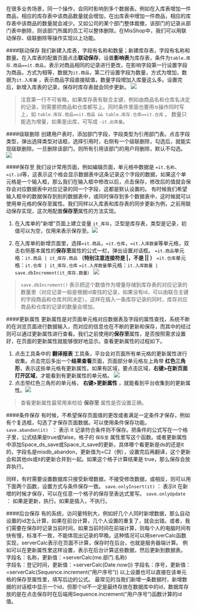 在很多业务场景，同一个操作，会同时影响到多个数据表。例如在入库表增加一件商品，相应的库存表中该商品数量就会增加，在出库表中增加一件商品，相应的库存表中该商品的数量就会减少。又如公司的某个部门整体裁撤，该部门的记录从部门表中删除，则该部门所属的员工可以整体删除。在MisShop中，我们可以用联动保存、级联删除等操作实现以上功能。

####联动保存
我们新建入库表，字段有名称和数量；新建库存表，字段有名称和数量。在入库表的配置页面点击**联动保存**，设置**影响表**为库存表，条件为```table.库存.商品==it.商品```，表示对商品相同的记录进行更改，在影响字段第一行设置字段为商品，方式为相等，数据为```it.商品```，第二行设置字段为数量，方式为增加，数据为```it.入库量``` ，表示商品字段直接赋值，数量字段增加入库量这么多。设置完后，新增入库表的记录，保存时库存表就会同步更新。
![](https://upload-images.jianshu.io/upload_images/12920178-8ca08735d994aefb.png?imageMogr2/auto-orient/strip%7CimageView2/2/w/1240)
> 注意第一行不可省略，如果库存表有联合主键，例如由商品名和仓库名决定的记录，则需要把商品和仓库都写上。同时条件里面也要用```与```操作同时写上，如 ```table.库存.商品==it.商品 && table.库存.仓库==it.仓库``` 。
数量只能选为增量，如果是出库，可写成 ```-it.出库量```。

####级联删除
创建用户表时，添加部门字段，字段类型为引用部门表。点击字段类型，弹出选择类型对话框，选择引用时，右侧有一个级联删除，勾选后，就能实现级联删除。一旦删除该部门，则所有引用该部门的用户将删除，默认不勾选。
![](https://upload-images.jianshu.io/upload_images/12920178-273acca00eec01ea.png?imageMogr2/auto-orient/strip%7CimageView2/2/w/1240)

####保存至
我们设计常用页面，例如编辑页面，单元格中数据是 ```=it.名称```、```=it.id```等，这表示这个格会显示数据表中这条记录这个字段的数据，如果这个单元格是一个输入框，那么我们在输入框中修改以后，点击保存，修改后的值就会保存会对应数据表中对应记录的同一个字段，这都是默认设置的。
有时候我们希望输入框中的数据保存到别的数据表中，或同时保存到多个数据表中，这时候就可以使用单元格的保存至属性。我们同样以入库表和库存表的同步更新为例，之前用联动保存实现，这次用配置**保存至**属性的方法实现。

1. 在入库单的"新增"页面上建立变量 ```it_库存```，泛型是库存表，类型是记录，初值可以为空，仅用来表示保存至。![](https://upload-images.jianshu.io/upload_images/12920178-ac19303ee88b42db.png?imageMogr2/auto-orient/strip%7CimageView2/2/w/1240)

2. 在入库单的新增页面里，选择```=it.商品```，```=it.仓库```，```=it.入库数量```等单元格，双击右侧基本属性的**保存至**属性的公式一栏，弹出设置对话框。
```=it.商品```单元格：```it.商品 | it_库存.商品```  **（特别注意连接符是 |，不是 || ）**
```=it.仓库```单元格：```it.仓库 | it_库存.仓库```
```=it.入库数量```单元格：```it.入库数量 | save.dbIncrement(it_库存.数量）```  ![](https://upload-images.jianshu.io/upload_images/12920178-bf3c095f9555a621.png?imageMogr2/auto-orient/strip%7CimageView2/2/w/1240)
>```save.dbIncrement()``` 表示把这个数值作为增量存储到库存表的对应记录的数量里（对应记录一般是根据id查找的记录，如果没有id，可以由联合主键的字段商品和仓库共同决定）。这样在插入一条库存记录的同时，库存对应商品和仓库的记录的数量会增加。

####更新属性
更新属性是对页面单元格对应数据表及字段的属性查找，系统不断的在浏览页面进行数据输入，而对应的信息也在不断的更新和保存，而其中的经过则可以通过更新属性进行查看。我们之前使用的**保存至**属性，是否按照需求设置好，在页面的更新属性就能够很好地显示。查看更新属性的过程如下。
1. 点击工具条中的 **翻译报表** 工具条，平台会对页面所有单元格的更新属性进行收集。点击完后多出一个**结果查看**页面，页面部分单元格左上角带 **红色三角形**，表示这些单元格有更新属性。如果有区域，要点击区域，**右键>在新页面打开区域**，才能看到有更新属性的单元格。
![](https://upload-images.jianshu.io/upload_images/12920178-56d7b91ecd48c26d.png?imageMogr2/auto-orient/strip%7CimageView2/2/w/1240)
2. 点击带红色三角形的单元格， **右键>更新属性** ，就能看到平台收集到的更新属性。![](https://upload-images.jianshu.io/upload_images/12920178-ccc948e65129d450.png?imageMogr2/auto-orient/strip%7CimageView2/2/w/1240)
> 查看更新属性最常用来检验 **保存至** 属性是否设置正确。

####条件保存
有时候，不希望保存页面值的更改或者满足一定条件才保存，例如有个复选框，勾选了才保存页面数据。可以使用条件保存功能。
```save.abandon(it) ``` ：  表示 it 记录符合条件则不保存。把条件的公式写在一个格子里，公式结果是true或false，格子的 ```保存至``` 属性里写这个函数。或者更新属性中添加Space_ds_save或Space_it_save的更新，具体哪个看更新是ds的还是it的，字段名是misdb_abandon，更新值为=C2（例），设置完后再翻译，这个更新会和其他ds或it的更新合并到一起。如果这个格子计算结果是 true，那么保存会放弃执行。

同样，有时需要设置数据库只接受新增数据，不接受修改数据，或相反，则可以用下面两个函数，设置方式与条件保存一致。
```save.onlyInsert(it)```  ： 表示it 在新增的时候才保存，可以在任意一个格子的保存至表达式里写。
```save.onlyUpdate ``` ： 如果是更新，执行。如果是插入，不执行。

####后台保存
有的系统，访问量特别大，例如好几个人同时新增数据，那么自动设置的id怎么计算，如果在前台计算，几个人设置的重复了，就会出错。或者，我们需要在保存时记录当前时间，如果当前时间在前端计算，则每个人的电脑时间有快有慢，标准不一致，不能体现出记录的早晚。这种情况可以用serverCalc函数实现，serverCalc表示在页面不计算，保存时在后台，也就是服务器端计算。
例如可以在更新属性里这样设置，表示在后台计算这些数据，然后更新到数据表。
字段名：名称，更新值：=serverCalc(me.部门.名称)   
字段名：登记时间，更新值：=serverCalc(Date.now())
字段名：序号，更新值：=serverCalc(Sequence.increment(“用户序号”))
以上设置也可以直接在该单元格的保存至属性里，填写后边的公式。
最常见的当我们新增一条数据时，新增数据的对话框中显示一个id，但那个id不一定是最终存放在数据库中的id，数据库存放的是在点击保存时在后端用Sequence.increment(“用户序号”)函数计算的id值。

